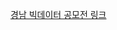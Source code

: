 <a href='https://bigdata.gyeongnam.go.kr/index.gn?menuCd=DOM_000000110009001000'>경남 빅데이터 공모전 링크</a>
